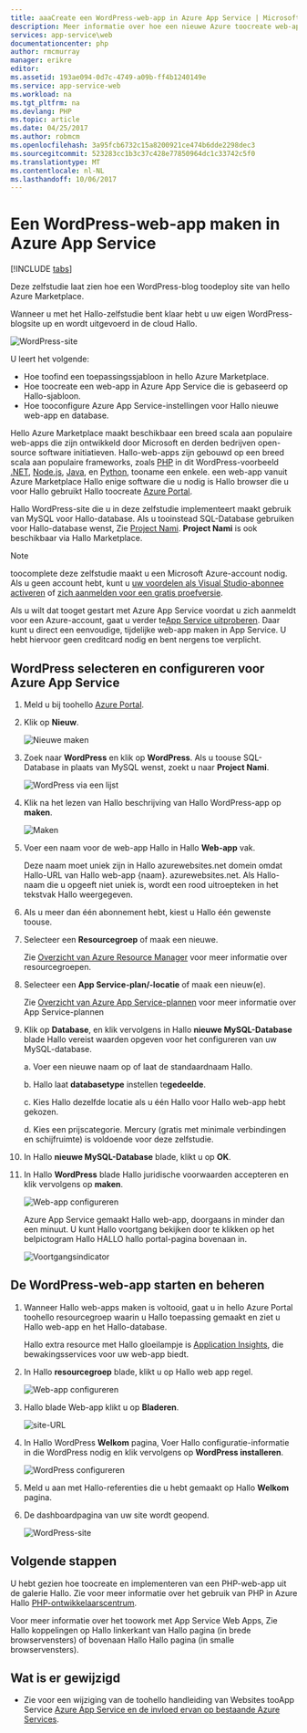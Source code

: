 ```yaml
---
title: aaaCreate een WordPress-web-app in Azure App Service | Microsoft Docs
description: Meer informatie over hoe een nieuwe Azure toocreate web-app voor een WordPress-blog hello Azure Portal gebruiken.
services: app-service\web
documentationcenter: php
author: rmcmurray
manager: erikre
editor: 
ms.assetid: 193ae094-0d7c-4749-a09b-ff4b1240149e
ms.service: app-service-web
ms.workload: na
ms.tgt_pltfrm: na
ms.devlang: PHP
ms.topic: article
ms.date: 04/25/2017
ms.author: robmcm
ms.openlocfilehash: 3a95fcb6732c15a8200921ce474b6dde2298dec3
ms.sourcegitcommit: 523283cc1b3c37c428e77850964dc1c33742c5f0
ms.translationtype: MT
ms.contentlocale: nl-NL
ms.lasthandoff: 10/06/2017
---
```

# <a name="create-a-wordpress-web-app-in-azure-app-service"></a>Een WordPress-web-app maken in Azure App Service
[!INCLUDE [tabs](../../includes/app-service-web-get-started-nav-tabs.md)]

Deze zelfstudie laat zien hoe een WordPress-blog toodeploy site van hello Azure Marketplace.

Wanneer u met het Hallo-zelfstudie bent klaar hebt u uw eigen WordPress-blogsite up en wordt uitgevoerd in de cloud Hallo.

![WordPress-site](./media/web-sites-php-web-site-gallery/wpdashboard.png)

U leert het volgende:

* Hoe toofind een toepassingssjabloon in hello Azure Marketplace.
* Hoe toocreate een web-app in Azure App Service die is gebaseerd op Hallo-sjabloon.
* Hoe tooconfigure Azure App Service-instellingen voor Hallo nieuwe web-app en database.

Hello Azure Marketplace maakt beschikbaar een breed scala aan populaire web-apps die zijn ontwikkeld door Microsoft en derden bedrijven open-source software initiatieven. Hallo-web-apps zijn gebouwd op een breed scala aan populaire frameworks, zoals [PHP](/develop/nodejs/) in dit WordPress-voorbeeld [.NET](/develop/net/), [Node.js](/develop/nodejs/), [Java](/develop/java/), en [Python](/develop/python/), tooname een enkele. een web-app vanuit Azure Marketplace Hallo enige software die u nodig is Hallo browser die u voor Hallo gebruikt Hallo toocreate [Azure Portal](https://portal.azure.com/). 

Hallo WordPress-site die u in deze zelfstudie implementeert maakt gebruik van MySQL voor Hallo-database. Als u tooinstead SQL-Database gebruiken voor Hallo-database wenst, Zie [Project Nami](http://projectnami.org/). **Project Nami** is ook beschikbaar via Hallo Marketplace.

> [!NOTE]
> toocomplete deze zelfstudie maakt u een Microsoft Azure-account nodig. Als u geen account hebt, kunt u [uw voordelen als Visual Studio-abonnee activeren](https://azure.microsoft.com/pricing/member-offers/msdn-benefits-details/?WT.mc_id=A261C142F) of [zich aanmelden voor een gratis proefversie](https://azure.microsoft.com/pricing/free-trial/?WT.mc_id=A261C142F).
> 
> Als u wilt dat tooget gestart met Azure App Service voordat u zich aanmeldt voor een Azure-account, gaat u verder te[App Service uitproberen](https://azure.microsoft.com/try/app-service/). Daar kunt u direct een eenvoudige, tijdelijke web-app maken in App Service. U hebt hiervoor geen creditcard nodig en bent nergens toe verplicht.
> 
> 

## <a name="select-wordpress-and-configure-for-azure-app-service"></a>WordPress selecteren en configureren voor Azure App Service
1. Meld u bij toohello [Azure Portal](https://portal.azure.com/).
2. Klik op **Nieuw**.
   
    ![Nieuwe maken][5]
3. Zoek naar **WordPress** en klik op **WordPress**. Als u toouse SQL-Database in plaats van MySQL wenst, zoekt u naar **Project Nami**.
   
    ![WordPress via een lijst][7]
4. Klik na het lezen van Hallo beschrijving van Hallo WordPress-app op **maken**.
   
    ![Maken](./media/web-sites-php-web-site-gallery/create.png)
5. Voer een naam voor de web-app Hallo in Hallo **Web-app** vak.
   
    Deze naam moet uniek zijn in Hallo azurewebsites.net domein omdat Hallo-URL van Hallo web-app {naam}. azurewebsites.net. Als Hallo-naam die u opgeeft niet uniek is, wordt een rood uitroepteken in het tekstvak Hallo weergegeven.
6. Als u meer dan één abonnement hebt, kiest u Hallo één gewenste toouse. 
7. Selecteer een **Resourcegroep** of maak een nieuwe.
   
    Zie [Overzicht van Azure Resource Manager](../azure-resource-manager/resource-group-overview.md) voor meer informatie over resourcegroepen.
8. Selecteer een **App Service-plan/-locatie** of maak een nieuw(e).
   
    Zie [Overzicht van Azure App Service-plannen](../app-service/azure-web-sites-web-hosting-plans-in-depth-overview.md) voor meer informatie over App Service-plannen    
9. Klik op **Database**, en klik vervolgens in Hallo **nieuwe MySQL-Database** blade Hallo vereist waarden opgeven voor het configureren van uw MySQL-database.
   
    a. Voer een nieuwe naam op of laat de standaardnaam Hallo.
   
    b. Hallo laat **databasetype** instellen te**gedeelde**.
   
    c. Kies Hallo dezelfde locatie als u één Hallo voor Hallo web-app hebt gekozen.
   
    d. Kies een prijscategorie. Mercury (gratis met minimale verbindingen en schijfruimte) is voldoende voor deze zelfstudie.
10. In Hallo **nieuwe MySQL-Database** blade, klikt u op **OK**. 
11. In Hallo **WordPress** blade Hallo juridische voorwaarden accepteren en klik vervolgens op **maken**. 
    
     ![Web-app configureren](./media/web-sites-php-web-site-gallery/configure.png)
    
     Azure App Service gemaakt Hallo web-app, doorgaans in minder dan een minuut. U kunt Hallo voortgang bekijken door te klikken op het belpictogram Hallo HALLO hallo portal-pagina bovenaan in.
    
     ![Voortgangsindicator](./media/web-sites-php-web-site-gallery/progress.png)

## <a name="launch-and-manage-your-wordpress-web-app"></a>De WordPress-web-app starten en beheren
1. Wanneer Hallo web-apps maken is voltooid, gaat u in hello Azure Portal toohello resourcegroep waarin u Hallo toepassing gemaakt en ziet u Hallo web-app en het Hallo-database.
   
    Hallo extra resource met Hallo gloeilampje is [Application Insights](/services/application-insights/), die bewakingsservices voor uw web-app biedt.
2. In Hallo **resourcegroep** blade, klikt u op Hallo web app regel.
   
    ![Web-app configureren](./media/web-sites-php-web-site-gallery/resourcegroup.png)
3. Hallo blade Web-app klikt u op **Bladeren**.
   
    ![site-URL][browse]
4. In Hallo WordPress **Welkom** pagina, Voer Hallo configuratie-informatie in die WordPress nodig en klik vervolgens op **WordPress installeren**.
   
    ![WordPress configureren](./media/web-sites-php-web-site-gallery/wpconfigure.png)
5. Meld u aan met Hallo-referenties die u hebt gemaakt op Hallo **Welkom** pagina.  
6. De dashboardpagina van uw site wordt geopend.    
   
    ![WordPress-site](./media/web-sites-php-web-site-gallery/wpdashboard.png)

## <a name="next-steps"></a>Volgende stappen
U hebt gezien hoe toocreate en implementeren van een PHP-web-app uit de galerie Hallo. Zie voor meer informatie over het gebruik van PHP in Azure Hallo [PHP-ontwikkelaarscentrum](/develop/php/).

Voor meer informatie over het toowork met App Service Web Apps, Zie Hallo koppelingen op Hallo linkerkant van Hallo pagina (in brede browservensters) of bovenaan Hallo Hallo pagina (in smalle browservensters). 

## <a name="whats-changed"></a>Wat is er gewijzigd
* Zie voor een wijziging van de toohello handleiding van Websites tooApp Service [Azure App Service en de invloed ervan op bestaande Azure Services](http://go.microsoft.com/fwlink/?LinkId=529714).

[5]: ./media/web-sites-php-web-site-gallery/startmarketplace.png
[7]: ./media/web-sites-php-web-site-gallery/search-web-app.png
[browse]: ./media/web-sites-php-web-site-gallery/browse-web.png
